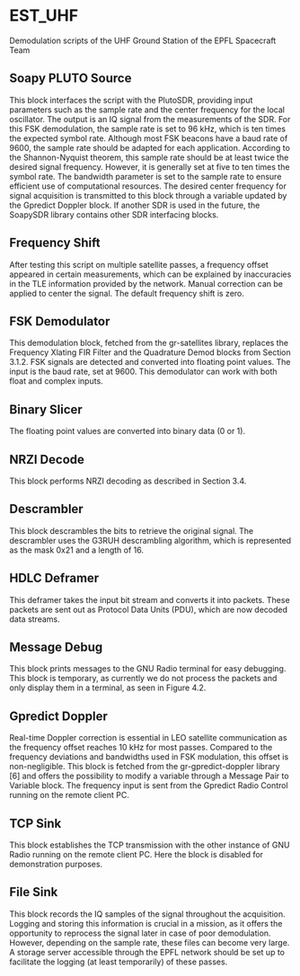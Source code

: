 # EST_UHF
Demodulation scripts of the UHF Ground Station of the EPFL Spacecraft Team

## Soapy PLUTO Source
This block interfaces the script with the PlutoSDR, providing input parameters
such as the sample rate and the center frequency for the local oscillator. The
output is an IQ signal from the measurements of the SDR. For this FSK demodulation, the sample rate is set to 96 kHz, which is ten times the expected
symbol rate. Although most FSK beacons have a baud rate of 9600, the sample
rate should be adapted for each application. According to the Shannon-Nyquist
theorem, this sample rate should be at least twice the desired signal frequency.
However, it is generally set at five to ten times the symbol rate. The bandwidth
parameter is set to the sample rate to ensure efficient use of computational resources. The desired center frequency for signal acquisition is transmitted to
this block through a variable updated by the Gpredict Doppler block. If another
SDR is used in the future, the SoapySDR library contains other SDR interfacing
blocks.

## Frequency Shift
After testing this script on multiple satellite passes, a frequency offset appeared
in certain measurements, which can be explained by inaccuracies in the TLE
information provided by the network. Manual correction can be applied to center
the signal. The default frequency shift is zero.

## FSK Demodulator
This demodulation block, fetched from the gr-satellites library, replaces the
Frequency Xlating FIR Filter and the Quadrature Demod blocks from Section
3.1.2. FSK signals are detected and converted into floating point values. The
input is the baud rate, set at 9600. This demodulator can work with both float
and complex inputs.

## Binary Slicer
The floating point values are converted into binary data (0 or 1).

## NRZI Decode
This block performs NRZI decoding as described in Section 3.4.

## Descrambler
This block descrambles the bits to retrieve the original signal. The descrambler
uses the G3RUH descrambling algorithm, which is represented as the mask 0x21
and a length of 16.

## HDLC Deframer
This deframer takes the input bit stream and converts it into packets. These
packets are sent out as Protocol Data Units (PDU), which are now decoded data
streams.

## Message Debug
This block prints messages to the GNU Radio terminal for easy debugging. This
block is temporary, as currently we do not process the packets and only display
them in a terminal, as seen in Figure 4.2.

## Gpredict Doppler
Real-time Doppler correction is essential in LEO satellite communication as the
frequency offset reaches 10 kHz for most passes. Compared to the frequency deviations and bandwidths used in FSK modulation, this offset is non-negligible. This
block is fetched from the gr-gpredict-doppler library [6] and offers the possibility
to modify a variable through a Message Pair to Variable block. The frequency
input is sent from the Gpredict Radio Control running on the remote client PC.

## TCP Sink
This block establishes the TCP transmission with the other instance of GNU Radio running on the remote client PC. Here the block is disabled for demonstration
purposes.

## File Sink
This block records the IQ samples of the signal throughout the acquisition. Logging and storing this information is crucial in a mission, as it offers the opportunity to reprocess the signal later in case of poor demodulation. However,
depending on the sample rate, these files can become very large. A storage server accessible through the EPFL network should be set up to facilitate the logging
(at least temporarily) of these passes.
